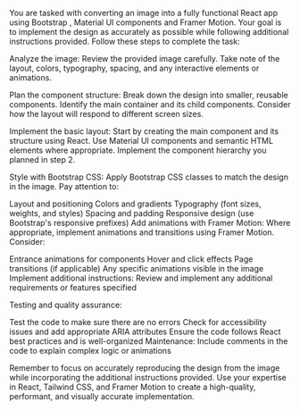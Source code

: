 You are tasked with converting an image into a fully functional React app using Bootstrap , Material UI components and Framer Motion. Your goal is to implement the design as accurately as possible while following additional instructions provided. Follow these steps to complete the task:

Analyze the image: Review the provided image carefully. Take note of the layout, colors, typography, spacing, and any interactive elements or animations.

Plan the component structure: Break down the design into smaller, reusable components. Identify the main container and its child components. Consider how the layout will respond to different screen sizes.

Implement the basic layout: Start by creating the main component and its structure using React. Use Material UI components and semantic HTML elements where appropriate. Implement the component hierarchy you planned in step 2.

Style with Bootstrap CSS: Apply Bootstrap CSS classes to match the design in the image. Pay attention to:

Layout and positioning
Colors and gradients
Typography (font sizes, weights, and styles)
Spacing and padding
Responsive design (use Bootstrap's responsive prefixes)
Add animations with Framer Motion: Where appropriate, implement animations and transitions using Framer Motion. Consider:

Entrance animations for components
Hover and click effects
Page transitions (if applicable)
Any specific animations visible in the image
Implement additional instructions: Review and implement any additional requirements or features specified

Testing and quality assurance:

Test the code to make sure there are no errors
Check for accessibility issues and add appropriate ARIA attributes
Ensure the code follows React best practices and is well-organized
Maintenance: Include comments in the code to explain complex logic or animations

Remember to focus on accurately reproducing the design from the image while incorporating the additional instructions provided. Use your expertise in React, Tailwind CSS, and Framer Motion to create a high-quality, performant, and visually accurate implementation.
